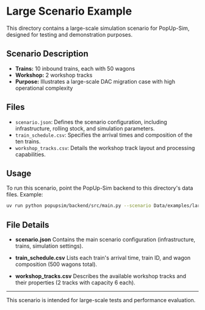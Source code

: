 # Large Scenario Example

This directory contains a large-scale simulation scenario for PopUp-Sim, designed for testing and demonstration purposes.

## Scenario Description

- **Trains:** 10 inbound trains, each with 50 wagons
- **Workshop:** 2 workshop tracks
- **Purpose:** Illustrates a large-scale DAC migration case with high operational complexity

## Files

- `scenario.json`: Defines the scenario configuration, including infrastructure, rolling stock, and simulation parameters.
- `train_schedule.csv`: Specifies the arrival times and composition of the ten trains.
- `workshop_tracks.csv`: Details the workshop track layout and processing capabilities.

## Usage

To run this scenario, point the PopUp-Sim backend to this directory's data files. Example:

```sh
uv run python popupsim/backend/src/main.py --scenario Data/examples/large_scenario/
```

## File Details

- **scenario.json**
  Contains the main scenario configuration (infrastructure, trains, simulation settings).

- **train_schedule.csv**
  Lists each train's arrival time, train ID, and wagon composition (500 wagons total).

- **workshop_tracks.csv**
  Describes the available workshop tracks and their properties (2 tracks with capacity 6 each).

---

This scenario is intended for large-scale tests and performance evaluation.
